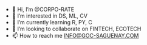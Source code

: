 - 👋 Hi, I’m @CORPO-RATE
- 👀 I’m interested in DS, ML, CV
- 🌱 I’m currently learning R, PY, C
- 💞️ I’m looking to collaborate on FINTECH, ECOTECH
- 📫 How to reach me INFO@GOC-SAGUENAY.COM

<!---
CORPO-RATE/CORPO-RATE is a ✨ special ✨ repository because its `README.md` (this file) appears on your GitHub profile.
You can click the Preview link to take a look at your changes.
--->
